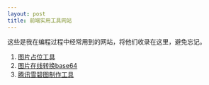 ```yaml
---
layout: post
title: 前端实用工具网站
---
```

这些是我在编程过程中经常用到的网站，将他们收录在这里，避免忘记。  
1. [图片占位工具](http://tool.lu/imageholder/)  
2. [图片在线转换base64](http://tool.css-js.com/base64.html)  
3. [腾讯雪碧图制作工具](http://alloyteam.github.io/gopng/)  
